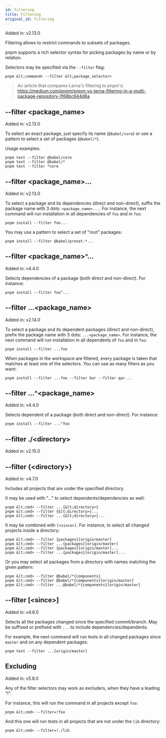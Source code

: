 ```yaml
---
id: filtering
title: Filtering
original_id: filtering
---
```


Added in: v2.13.0

Filtering allows to restrict commands to subsets of packages.

pnpm supports a rich selector syntax for picking packages by name
or by relation.

Selectors may be specified via the `--filter` flag:

```text
pnpm &lt;command> --filter &lt;package_selector>
```

> An article that compares Lerna's filtering to pnpm's: https://medium.com/pnpm/pnpm-vs-lerna-filtering-in-a-multi-package-repository-1f68bc644d6a

## --filter &lt;package_name>

Added in: v2.13.0

To select an exact package, just specify its name (`@babel/core`) or use a pattern
to select a set of packages (`@babel/*`).

Usage examples:

```text
pnpm test --filter @babel/core
pnpm test --filter @babel/*
pnpm test --filter *core
```

## --filter &lt;package_name>...

Added in: v2.13.0

To select a package and its dependencies (direct and non-direct), suffix the package name with 3 dots: `<package_name>...`.
For instance, the next command will run installation in all dependencies of `foo` and in `foo`:

```text
pnpm install --filter foo...
```

You may use a pattern to select a set of "root" packages:

```text
pnpm install --filter @babel/preset-*...
```

## --filter &lt;package_name>^...

Added in: v4.4.0

Selects dependencies of a package (both direct and non-direct). For instance:

```text
pnpm install --filter foo^...
```

## --filter ...&lt;package_name>

Added in: v2.14.0

To select a package and its dependent packages (direct and non-direct), prefix the package name with 3 dots: `...<package_name>`.
For instance, the next command will run installation in all dependents of `foo` and in `foo`:

```text
pnpm install --filter ...foo
```

When packages in the workspace are filtered, every package is taken that matches at least one of
the selectors. You can use as many filters as you want:

```text
pnpm install --filter ...foo --filter bar --filter qar...
```

## --filter ...^&lt;package_name>

Added in: v4.4.0

Selects dependent of a package (both direct and non-direct). For instance:

```text
pnpm install --filter ...^foo
```

## --filter ./&lt;directory>

Added in: v2.15.0

## --filter {&lt;directory>}

Added in: v4.7.0

Includes all projects that are under the specified directory.

It may be used with "..." to select dependents/dependencies as well:

```text
pnpm &lt;cmd> --filter ...{&lt;directory>}
pnpm &lt;cmd> --filter {&lt;directory>}...
pnpm &lt;cmd> --filter ...{&lt;directory>}...
```

It may be combined with `[<since>]`. For instance, to select all changed projects
inside a directory:

```text
pnpm &lt;cmd> --filter {packages}[origin/master]
pnpm &lt;cmd> --filter ...{packages}[origin/master]
pnpm &lt;cmd> --filter {packages}[origin/master]...
pnpm &lt;cmd> --filter ...{packages}[origin/master]...
```

Or you may select all packages from a directory with names matching the given pattern:

```text
pnpm &lt;cmd> --filter @babel/*{components}
pnpm &lt;cmd> --filter @babel/*{components}[origin/master]
pnpm &lt;cmd> --filter ...@babel/*{components}[origin/master]
```

## --filter [&lt;since>]

Added in: v4.6.0

Selects all the packages changed since the specified commit/branch. May be
suffixed or prefixed with `...` to include dependencies/dependents.

For example, the next command will run tests in all changed packages since
`master` and on any dependent packages:

```text
pnpm test --filter ...[origin/master]
```

## Excluding

Added in: v5.8.0

Any of the filter selectors may work as excluders, when they have a leading "!".

For instance, this will run the command in all projects except `foo`:

```text
pnpm &lt;cmd> --filter=!foo
```

And this one will run tests in all projects that are not under the `lib` directory:

```text
pnpm &lt;cmd> --filter=!./lib
```
